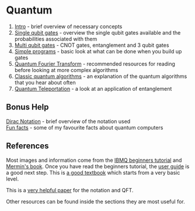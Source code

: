 # Quantum

1. [Intro](Notes/Intro.md) - brief overview of necessary concepts
2. [Single qubit gates](Notes/SingleQubitGates.md) - overview the single qubit gates available and the probabilities associated with them
3. [Multi qubit gates](Notes/MultiQubitGates.md) - CNOT gates, entanglement and 3 qubit gates
4. [Simple programs](Notes/SimplePrograms.md) - basic look at what can be done when you build up gates
5. [Quantum Fourier Transform](Notes/QFT.md) - recommended resources for reading before looking at more complex algorithms
6. [Classic quantum algorithms](Notes/ClassicAlgorithms.md) -  an explanation of the quantum algorithms that you hear about often
7. [Quantum Teleportation](Notes/Teleportation.md) - a look at an application of entanglement

## Bonus Help
[Dirac Notation](Notes/DiracNotation.md) - brief overview of the notation used \
[Fun facts](Notes/FunFacts.md) - some of my favourite facts about quantum computers

## References
Most images and information come from the [IBMQ beginners tutorial](https://quantumexperience.ng.bluemix.net/qx/tutorial?sectionId=beginners-guide&page=introduction) and [Mermin's book](https://www.amazon.co.uk/Quantum-Computer-Science-David-Mermin/dp/0521876583). Once you have read the beginners tutorial, the [user guide](https://quantumexperience.ng.bluemix.net/qx/tutorial?sectionId=full-user-guide&page=introduction) is a good next step. This is [a good textbook](http://www-reynal.ensea.fr/docs/iq/QC10th.pdf) which starts from a very basic level.

This is a [very helpful paper](http://www.math.mcgill.ca/darmon/courses/12-13/nt/projects/Fangxi-Lin.pdf) for the notation and QFT.

Other resources can be found inside the sections they are most useful for.
